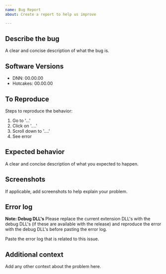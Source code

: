 ```yaml
---
name: Bug Report
about: Create a report to help us improve

---
```


## Describe the bug
A clear and concise description of what the bug is.

## Software Versions
- DNN:  00.00.00
- Hotcakes:  00.00.00

## To Reproduce
Steps to reproduce the behavior:
1. Go to '...'
2. Click on '....'
3. Scroll down to '....'
4. See error

## Expected behavior
A clear and concise description of what you expected to happen.

## Screenshots
If applicable, add screenshots to help explain your problem.

## Error log
**Note: Debug DLL's**
Please replace the current extension DLL's with the debug DLL's (if these are available with the release) and reproduce the error with the debug DLL's before pasting the error log.

Paste the error log that is related to this issue.

## Additional context
Add any other context about the problem here.
